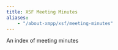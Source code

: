 ```yaml
---
title: XSF Meeting Minutes
aliases:
    - "/about-xmpp/xsf/meeting-minutes"
---
```


An index of meeting minutes
